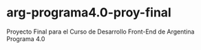 # arg-programa4.0-proy-final
Proyecto Final para el Curso de Desarrollo Front-End de Argentina Programa 4.0
